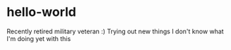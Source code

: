 # hello-world
Recently retired military veteran :) Trying out new things 
I don't know what I'm doing yet with this
